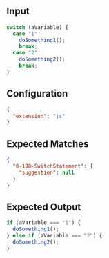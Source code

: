 
## Input
```javascript input
switch (aVariable) {
  case "1":
    doSomething1();
    break;
  case "2":
    doSomething2();
    break;
}
```

## Configuration
```json configuration
{
  "extension": "js"
}
```

## Expected Matches
```json expected matches
{
  "0-108-SwitchStatement": {
    "suggestion": null
  }
}
```

## Expected Output
```javascript expected output
if (aVariable === "1") {
  doSomething1();
} else if (aVariable === "2") {
  doSomething2();
}
```
